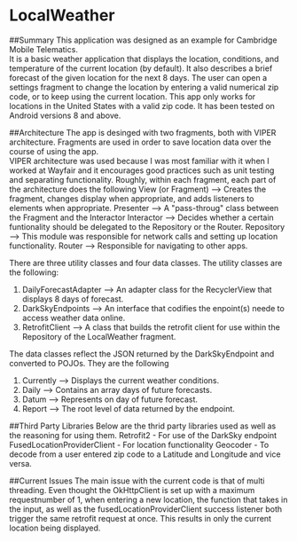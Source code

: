 # LocalWeather

##Summary
This application was designed as an example for Cambridge Mobile Telematics.  
It is a basic weather application that displays the location, conditions, and temperature of the current location (by default).
It also describes a brief forecast of the given location for the next 8 days.
The user can open a settings fragment to change the location by entering a valid numerical zip code, or to keep using the current location.
This app only works for locations in the United States with a valid zip code.  It has been tested on Android versions 8 and above.

##Architecture
The app is desinged with two fragments, both with VIPER architecture.  Fragments are used in order to save location data over the course of using the app.  
VIPER architecture was used because I was most familiar with it when I worked at Wayfair and it encourages good practices such as unit testing and separating functionality.
Roughly, within each fragment, each part of the architecture does the following
View (or Fragment) --> Creates the fragment, changes display when appropriate, and adds listeners to elements when appropriate.
Presenter --> A "pass-throug" class between the Fragment and the Interactor
Interactor --> Decides whether a certain funtionality should be delegated to the Repository or the Router.
Repository --> This module was responsible for network calls and setting up location functionality.
Router --> Responsible for navigating to other apps.

There are three utility classes and four data classes. The utility classes are the following:
1. DailyForecastAdapter --> An adapter class for the RecyclerView that displays 8 days of forecast.
2. DarkSkyEndpoints --> An interface that codifies the enpoint(s) neede to access weather data online.
3. RetrofitClient --> A class that builds the retrofit client for use within the Repository of the LocalWeather fragment.

The data classes reflect the JSON returned by the DarkSkyEndpoint and converted to POJOs.  They are the following
1. Currently --> Displays the current weather conditions.
2. Daily --> Contains an array days of future forecasts.
3. Datum --> Represents on day of future forecast.
4. Report --> The root level of data returned by the endpoint.

##Third Party Libraries
Below are the thrid party libraries used as well as the reasoning for using them.
Retrofit2 - For use of the DarkSky endpoint
FusedLocationProviderClient - For location functionality
Geocoder - To decode from a user entered zip code to a Latitude and Longitude and vice versa.

##Current Issues
The main issue with the current code is that of multi threading.  Even thought the OkHttpClient is set up with a maximum requestnumber of 1, when entering a new location, the function that takes in the input, as well as the fusedLocationProviderClient success listener both trigger the same retrofit request at once. This results in only the current location being displayed.








